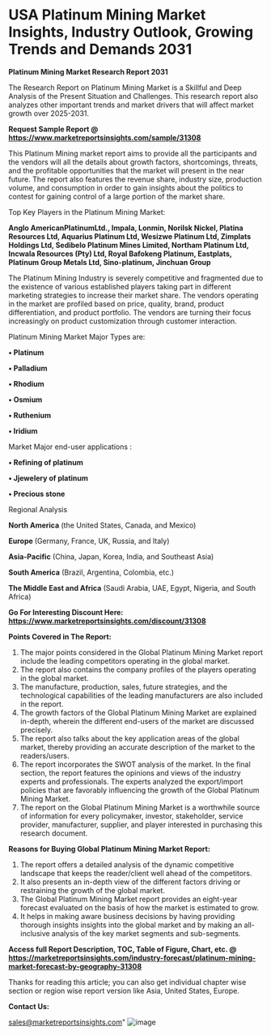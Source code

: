  # USA Platinum Mining Market Insights, Industry Outlook, Growing Trends and Demands 2031

<strong>Platinum Mining Market Research Report 2031</strong>

The Research Report on Platinum Mining Market is a Skillful and Deep Analysis of the Present Situation and Challenges. This research report also analyzes other important trends and market drivers that will affect market growth over 2025-2031.

<strong>Request Sample Report @ <a href=https://www.marketreportsinsights.com/sample/31308>https://www.marketreportsinsights.com/sample/31308</a></strong>

This Platinum Mining market report aims to provide all the participants and the vendors will all the details about growth factors, shortcomings, threats, and the profitable opportunities that the market will present in the near future. The report also features the revenue share, industry size, production volume, and consumption in order to gain insights about the politics to contest for gaining control of a large portion of the market share.

Top Key Players in the Platinum Mining Market:

<strong>Anglo AmericanPlatinumLtd., Impala, Lonmin, Norilsk Nickel, Platina Resources Ltd, Aquarius Platinum Ltd, Wesizwe Platinum Ltd, Zimplats Holdings Ltd, Sedibelo Platinum Mines Limited, Northam Platinum Ltd, Incwala Resources (Pty) Ltd, Royal Bafokeng Platinum, Eastplats, Platinum Group Metals Ltd, Sino-platinum, Jinchuan Group</strong>

The Platinum Mining Industry is severely competitive and fragmented due to the existence of various established players taking part in different marketing strategies to increase their market share. The vendors operating in the market are profiled based on price, quality, brand, product differentiation, and product portfolio. The vendors are turning their focus increasingly on product customization through customer interaction.

Platinum Mining Market Major Types are:

<strong>• Platinum

• Palladium

• Rhodium

• Osmium

• Ruthenium

• Iridium</strong>

Market Major end-user applications :

<strong>• Refining of platinum

• Jjewelery of platinum

• Precious stone</strong>

Regional Analysis

</u><strong><b>North America</b></strong> (the United States, Canada, and Mexico)

<strong><b>Europe </b></strong>(Germany, France, UK, Russia, and Italy)

<strong><b>Asia-Pacific</b></strong> (China, Japan, Korea, India, and Southeast Asia)

<strong><b>South America</b></strong> (Brazil, Argentina, Colombia, etc.)

<strong><b>The Middle East and Africa</b></strong> (Saudi Arabia, UAE, Egypt, Nigeria, and South Africa)

<strong>Go For Interesting Discount Here: <a href=https://www.marketreportsinsights.com/discount/31308>https://www.marketreportsinsights.com/discount/31308</a></strong>

<strong>Points Covered in The Report:</strong>
<ol>
  <li>The major points considered in the Global Platinum Mining Market report include the leading competitors operating in the global market.</li>
  <li>The report also contains the company profiles of the players operating in the global market.</li>
  <li>The manufacture, production, sales, future strategies, and the technological capabilities of the leading manufacturers are also included in the report.</li>
  <li>The growth factors of the Global Platinum Mining Market are explained in-depth, wherein the different end-users of the market are discussed precisely.</li>
  <li>The report also talks about the key application areas of the global market, thereby providing an accurate description of the market to the readers/users.</li>
  <li>The report incorporates the SWOT analysis of the market. In the final section, the report features the opinions and views of the industry experts and professionals. The experts analyzed the export/import policies that are favorably influencing the growth of the Global Platinum Mining Market.</li>
  <li>The report on the Global Platinum Mining Market is a worthwhile source of information for every policymaker, investor, stakeholder, service provider, manufacturer, supplier, and player interested in purchasing this research document.</li>
</ol>
<strong>Reasons for Buying Global Platinum Mining Market Report:</strong>

<ol>
  <li>The report offers a detailed analysis of the dynamic competitive landscape that keeps the reader/client well ahead of the competitors.</li>
  <li>It also presents an in-depth view of the different factors driving or restraining the growth of the global market.</li>
  <li>The Global Platinum Mining Market report provides an eight-year forecast evaluated on the basis of how the market is estimated to grow.</li>
  <li>It helps in making aware business decisions by having providing thorough insights insights into the global market and by making an all-inclusive analysis of the key market segments and sub-segments.</li>
</ol>
<strong>Access full Report Description, TOC, Table of Figure, Chart, etc. @ <a href=https://marketreportsinsights.com/industry-forecast/platinum-mining-market-forecast-by-geography-31308>https://marketreportsinsights.com/industry-forecast/platinum-mining-market-forecast-by-geography-31308</a></strong>


Thanks for reading this article; you can also get individual chapter wise section or region wise report version like Asia, United States, Europe.

<strong>Contact Us:</strong>

sales@marketreportsinsights.com"
![image](https://github.com/user-attachments/assets/4f487171-d2f0-4fcf-885f-83c925111fdf)

